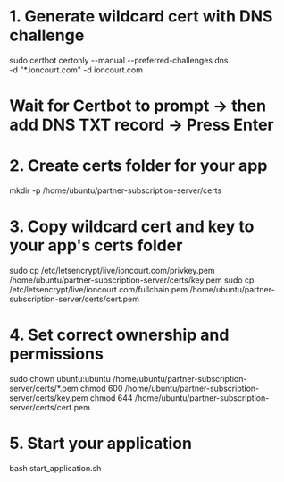 # 1. Generate wildcard cert with DNS challenge
sudo certbot certonly --manual --preferred-challenges dns \
  -d "*.ioncourt.com" -d ioncourt.com

# Wait for Certbot to prompt → then add DNS TXT record → Press Enter

# 2. Create certs folder for your app
mkdir -p /home/ubuntu/partner-subscription-server/certs

# 3. Copy wildcard cert and key to your app's certs folder
sudo cp /etc/letsencrypt/live/ioncourt.com/privkey.pem /home/ubuntu/partner-subscription-server/certs/key.pem
sudo cp /etc/letsencrypt/live/ioncourt.com/fullchain.pem /home/ubuntu/partner-subscription-server/certs/cert.pem

# 4. Set correct ownership and permissions
sudo chown ubuntu:ubuntu /home/ubuntu/partner-subscription-server/certs/*.pem
chmod 600 /home/ubuntu/partner-subscription-server/certs/key.pem
chmod 644 /home/ubuntu/partner-subscription-server/certs/cert.pem

# 5. Start your application
bash start_application.sh
